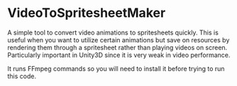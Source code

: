 # VideoToSpritesheetMaker
A simple tool to convert video animations to spritesheets quickly. This is useful when you want to utilize certain animations but save on resources by rendering them through a spritesheet rather than playing videos on screen. Particularly important in Unity3D since it is very weak in video performance. 

It runs FFmpeg commands so you will need to install it before trying to run this code.
